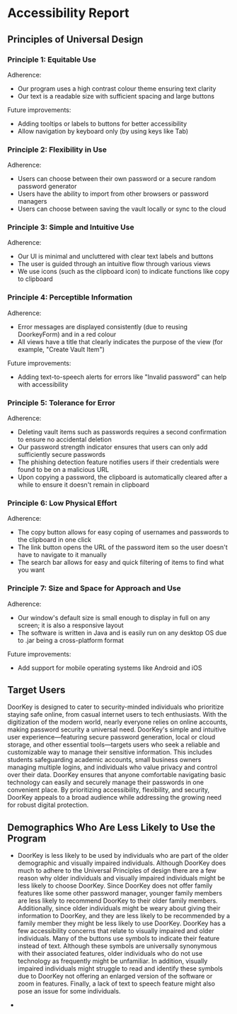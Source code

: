 # Accessibility Report
## Principles of Universal Design
### Principle 1: Equitable Use

Adherence:
- Our program uses a high contrast colour theme ensuring text clarity
- Our text is a readable size with sufficient spacing and large buttons

Future improvements:
- Adding tooltips or labels to buttons for better accessibility
- Allow navigation by keyboard only (by using keys like Tab)

### Principle 2: Flexibility in Use

Adherence:
- Users can choose between their own password or a secure random password generator
- Users have the ability to import from other browsers or password managers
- Users can choose between saving the vault locally or sync to the cloud

### Principle 3: Simple and Intuitive Use

Adherence:
- Our UI is minimal and uncluttered with clear text labels and buttons
- The user is guided through an intuitive flow through various views
- We use icons (such as the clipboard icon) to indicate functions like copy to clipboard

### Principle 4: Perceptible Information

Adherence:
- Error messages are displayed consistently (due to reusing DoorkeyForm) and in a red colour
- All views have a title that clearly indicates the purpose of the view (for example, "Create Vault Item")

Future improvements:
- Adding text-to-speech alerts for errors like "Invalid password" can help with accessibility

### Principle 5: Tolerance for Error

Adherence:
- Deleting vault items such as passwords requires a second confirmation to ensure no accidental deletion
- Our password strength indicator ensures that users can only add sufficiently secure passwords
- The phishing detection feature notifies users if their credentials were found to be on a malicious URL
- Upon copying a password, the clipboard is automatically cleared after a while to ensure it doesn't remain in clipboard

### Principle 6: Low Physical Effort

Adherence:
- The copy button allows for easy coping of usernames and passwords to the clipboard in one click
- The link button opens the URL of the password item so the user doesn't have to navigate to it manually
- The search bar allows for easy and quick filtering of items to find what you want

### Principle 7: Size and Space for Approach and Use

Adherence:
- Our window's default size is small enough to display in full on any screen; it is also a responsive layout
- The software is written in Java and is easily run on any desktop OS due to .jar being a cross-platform format

Future improvements:
- Add support for mobile operating systems like Android and iOS

## Target Users

DoorKey is designed to cater to security-minded individuals who prioritize staying safe online, from casual internet users to tech enthusiasts. With the digitization of the modern world, nearly everyone relies on online accounts, making password security a universal need. DoorKey's simple and intuitive user experience—featuring secure password generation, local or cloud storage, and other essential tools—targets users who seek a reliable and customizable way to manage their sensitive information. This includes students safeguarding academic accounts, small business owners managing multiple logins, and individuals who value privacy and control over their data. DoorKey ensures that anyone comfortable navigating basic technology can easily and securely manage their passwords in one convenient place. By prioritizing accessibility, flexibility, and security, DoorKey appeals to a broad audience while addressing the growing need for robust digital protection.

## Demographics Who Are Less Likely to Use the Program
- DoorKey is less likely to be used by individuals who are part of the older demographic and visually impaired 
individuals. Although DoorKey does much to adhere to the Universal Principles of design there are a few reason why 
older individuals and visually impaired individuals might be less likely to choose DoorKey. Since DoorKey does not offer
family features like some other password manager, younger family members are less likely to recommend DoorKey to their 
older family members. Additionally, since older individuals might be weary about giving their information to DoorKey,
and they are less likely to be recommended by a family member they might be less likely to use DoorKey. DoorKey has a
few accessibility concerns that relate to visually impaired and older individuals. Many of the buttons use symbols to 
indicate their feature instead of text. Although these symbols are universally synonymous with their associated 
features, older individuals who do not use technology as frequently might be unfamiliar. In addition, visually impaired
individuals might struggle to read and identify these symbols due to DoorKey not offering an enlarged version of the 
software or zoom in features. Finally, a lack of text to speech feature might also pose an issue for some individuals.

- 
